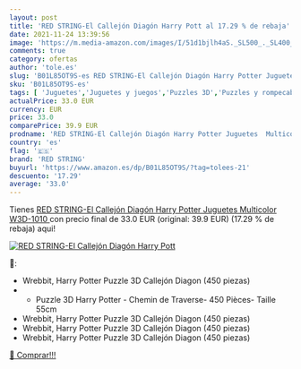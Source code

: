 ```yaml
---
layout: post
title: 'RED STRING-El Callejón Diagón Harry Pott al 17.29 % de rebaja'
date: 2021-11-24 13:39:56
image: 'https://m.media-amazon.com/images/I/51d1bjlh4aS._SL500_._SL400_.jpg'
comments: true
category: ofertas
author: 'tole.es'
slug: 'B01L85OT9S-es RED STRING-El Callejón Diagón Harry Potter Juguetes...'
sku: 'B01L85OT9S-es'
tags: [ 'Juguetes','Juguetes y juegos','Puzzles 3D','Puzzles y rompecabezas','juguetes','red string', ]
actualPrice: 33.0 EUR
currency: EUR
price: 33.0
comparePrice: 39.9 EUR
prodname: 'RED STRING-El Callejón Diagón Harry Potter Juguetes  Multicolor  W3D-1010 '
country: 'es'
flag: '🇪🇸'
brand: 'RED STRING'
buyurl: 'https://www.amazon.es/dp/B01L85OT9S/?tag=tolees-21'
descuento: '17.29'
average: '33.0'
---
```


Tienes [RED STRING-El Callejón Diagón Harry Potter Juguetes  Multicolor  W3D-1010 ](https://www.amazon.es/dp/B01L85OT9S/?tag=tolees-21) con precio final de  33.0 EUR (original: 39.9 EUR) (17.29 %  de rebaja) aqui!

[![RED STRING-El Callejón Diagón Harry Pott](https://m.media-amazon.com/images/I/51d1bjlh4aS._SL500_._SL400_.jpg)](https://www.amazon.es/dp/B01L85OT9S/?tag=tolees-21)

🔎:

- Wrebbit, Harry Potter Puzzle 3D Callejón Diagon (450 piezas)
- - Puzzle 3D Harry Potter - Chemin de Traverse- 450 Pièces- Taille 55cm
- Wrebbit, Harry Potter Puzzle 3D Callejón Diagon (450 piezas)
- Wrebbit, Harry Potter Puzzle 3D Callejón Diagon (450 piezas)
- Wrebbit, Harry Potter Puzzle 3D Callejón Diagon (450 piezas)

[🛒 Comprar!!!](https://www.amazon.es/dp/B01L85OT9S/?tag=tolees-21)
